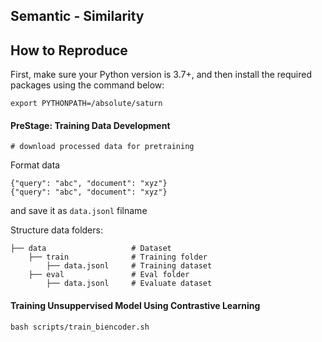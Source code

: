 ## Semantic - Similarity

## How to Reproduce

First, make sure your Python version is 3.7+, and then install the required packages using the command below:

```script
export PYTHONPATH=/absolute/saturn
```

#### PreStage: Training Data Development

```script
# download processed data for pretraining
```

Format data
```
{"query": "abc", "document": "xyz"}
{"query": "abc", "document": "xyz"}
```

and save it as `data.jsonl` filname

Structure data folders:
```
├── data                   # Dataset
    ├── train              # Training folder
        ├── data.jsonl     # Training dataset
    ├── eval               # Eval folder
        ├── data.jsonl     # Evaluate dataset

```
#### Training Unsuppervised Model Using Contrastive Learning


```
bash scripts/train_biencoder.sh
```
